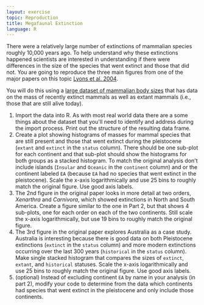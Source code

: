 ```yaml
---
layout: exercise
topic: Reproduction
title: Megafaunal Extinction
language: R
---
```


There were a relatively large number of extinctions of mammalian species roughly
10,000 years ago. To help understand why these extinctions happened scientists
are interested in understanding if there were differences in the size of the
species that went extinct and those that did not. You are going to reproduce the
three main figures from one of the major papers on this topic [Lyons et al.
2004](http://www.evolutionary-ecology.com/issues/v06n03/ddar1499.pdf).

You will do this using a 
[large dataset of mammalian body sizes](https://datacarpentry.org/semester/materials/data/mammal-size-data-clean.tsv)
that has data on the mass of recently extinct mammals as well as extant mammals
(i.e., those that are still alive today).

1. Import the data into R. As with most real world data there are a some things
   about the dataset that you'll need to identify and address during the import
   process. Print out the structure of the resulting data frame.
2. Create a plot showing histograms of masses for mammal species that are still
   present and those that went extinct during the pleistocene (`extant` and
   `extinct` in the `status` column). There should be one sub-plot for each
   continent and that sub-plot should show the histograms for both groups as a
   stacked histogram. To match the original analysis don't include islands
   (`Insular` and `Oceanic` in the `continent` column) and or the continent labeled `EA`
   (because `EA` had no species that went extinct in the pleistocene). Scale the x-axis
   logarithmically and use 25 bins to roughly match the original figure. Use good axis labels.
3. The 2nd figure in the original paper looks in more detail at two orders,
   *Xenarthra* and *Carnivora*, which showed extinctions in North and South
   America. Create a figure similar to the one in Part 2, but that shows 4
   sub-plots, one for each order on each of the two continents. Still scale the x-axis
   logarithmically, but use 19 bins to roughly match the original figure.
4. The 3rd figure in the original paper explores Australia as a case study.
   Australia is interesting because there is good data on both Pleistocene
   extinctions (`extinct` in the `status` column) and more modern extinctions
   occurring over the last 300 years (`historical` in the `status` column). Make
   single stacked histogram that compares the sizes of `extinct`, `extant`, and
   `historical` statuses. Scale the x-axis logarithmically and use 25 bins to
   roughly match the original figure. Use good axis labels.
5. (optional) Instead of excluding continent `EA` by name in your analysis (in
   part 2), modify your code to determine from the data which continents had
   species that went extinct in the pleistocene and only include those continents.
